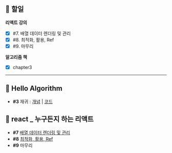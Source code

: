## 📄 할일
**리액트 강의**
- [x] #7. 배열 데이터 렌더링 및 관리
- [x] #8. 최적화, 활용, Ref
- [x] #9. 마무리

**알고리즘 책**
- [x] chapter3
---

## 📙 Hello Algorithm
- **#3** 재귀 :   [개념](https://velog.io/@gay0ung/%EC%9E%AC%EA%B7%80-recursion) | [코드](https://github.com/gay0ung/Algorithm/tree/master/Hello%20Algoritm_book/03_recursion/src)
## 💫 react _ 누구든지 하는 리액트
- **#7** [배열 데이터 렌더링 및 관리](https://github.com/gay0ung/react_note/commit/358727637cd6ff8f5cf10a6af8822c96933177d0)
- **#8** [최적화, 활용, Ref](https://github.com/gay0ung/react_note/commit/6218f296f027d8ed8f6014e396e003a0390915e3)
- **#9** 마무리

